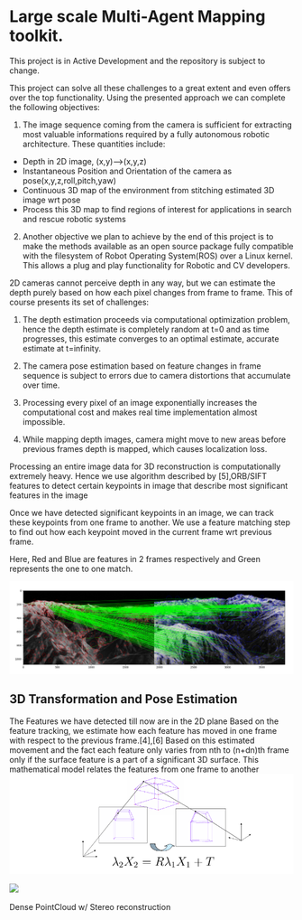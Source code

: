 # Large scale Multi-Agent Mapping toolkit.
This project is in Active Development and the repository is subject to change.

This project can solve all these challenges to a great extent and even offers over the top functionality. Using the presented approach we can complete the following objectives:
1. The image sequence coming from the camera is sufficient for extracting most valuable informations required by a fully autonomous robotic architecture. These quantities include:
  * Depth in 2D image, (x,y)-->(x,y,z)
  * Instantaneous Position and Orientation of the camera as pose(x,y,z,roll,pitch,yaw)
  * Continuous 3D map of the environment from stitching estimated 3D image wrt pose
  * Process this 3D map to find regions of interest for applications in search and rescue robotic systems
2. Another objective we plan to achieve by the end of this project is to make the methods available as an open source package fully compatible with the filesystem of Robot Operating System(ROS) over a Linux kernel. This allows a plug and play functionality for Robotic and CV developers.

2D cameras cannot perceive depth in any way, but we can estimate the depth purely based on how each pixel changes from frame to frame. This of course presents its set of challenges:

1. The depth estimation proceeds via computational optimization problem, hence the depth estimate is completely random at t=0 and as time progresses, this estimate converges to an optimal estimate, accurate estimate at t=infinity.

2. The camera pose estimation based on feature changes in frame sequence is subject to errors due to camera distortions that accumulate over time.

3. Processing every pixel of an image exponentially increases the computational cost and makes real time implementation almost impossible.

4. While mapping depth images, camera might move to new areas before previous frames depth is mapped, which causes localization loss.

Processing an entire image data for 3D reconstruction is computationally extremely heavy.
Hence we use algorithm described by [5],ORB/SIFT features to detect certain keypoints in image that describe most significant features in the image

Once we have detected significant keypoints in an image, we can track these keypoints from one frame to another.
We use a feature matching step to find out how each keypoint moved in the current frame wrt previous frame.

Here, Red and Blue are features in 2 frames respectively and Green represents the one to one match.

![Input Sequence](Media/Sift_terrain_match.png)

## 3D Transformation and Pose Estimation
The Features we have detected till now are in the 2D plane
Based on the feature tracking, we estimate how each feature has moved in one frame with respect to the previous frame.[4],[6]
Based on this estimated movement and the fact each feature only varies from nth to (n+dn)th frame only if the surface feature is a part of a significant 3D surface.
This mathematical model relates the features from one frame to another
![](Media/3dtx.png)

![](Media/output.gif)

Dense PointCloud w/ Stereo reconstruction


